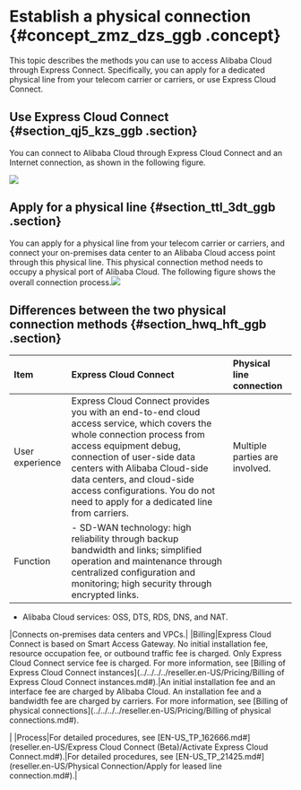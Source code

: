 # Establish a physical connection {#concept_zmz_dzs_ggb .concept}

This topic describes the methods you can use to access Alibaba Cloud through Express Connect. Specifically, you can apply for a dedicated physical line from your telecom carrier or carriers, or use Express Cloud Connect.

## Use Express Cloud Connect {#section_qj5_kzs_ggb .section}

You can connect to Alibaba Cloud through Express Cloud Connect and an Internet connection, as shown in the following figure.

![](http://static-aliyun-doc.oss-cn-hangzhou.aliyuncs.com/assets/img/83738/156112865745512_en-US.png)

## Apply for a physical line {#section_ttl_3dt_ggb .section}

You can apply for a physical line from your telecom carrier or carriers, and connect your on-premises data center to an Alibaba Cloud access point through this physical line. This physical connection method needs to occupy a physical port of Alibaba Cloud. The following figure shows the overall connection process.![](http://static-aliyun-doc.oss-cn-hangzhou.aliyuncs.com/assets/img/83738/156112865735446_en-US.png)

## Differences between the two physical connection methods {#section_hwq_hft_ggb .section}

|Item|Express Cloud Connect|Physical line connection|
|:---|:--------------------|:-----------------------|
|User experience|Express Cloud Connect provides you with an end-to-end cloud access service, which covers the whole connection process from access equipment debug, connection of user-side data centers with Alibaba Cloud-side data centers, and cloud-side access configurations. You do not need to apply for a dedicated line from carriers.|Multiple parties are involved.|
|Function| -   SD-WAN technology: high reliability through backup bandwidth and links; simplified operation and maintenance through centralized configuration and monitoring; high security through encrypted links.
-   Alibaba Cloud services: OSS, DTS, RDS, DNS, and NAT.

 |Connects on-premises data centers and VPCs.|
|Billing|Express Cloud Connect is based on Smart Access Gateway. No initial installation fee, resource occupation fee, or outbound traffic fee is charged. Only Express Cloud Connect service fee is charged. For more information, see [Billing of Express Cloud Connect instances](../../../../reseller.en-US/Pricing/Billing of Express Cloud Connect instances.md#).|An initial installation fee and an interface fee are charged by Alibaba Cloud. An installation fee and a bandwidth fee are charged by carriers. For more information, see [Billing of physical connections](../../../../reseller.en-US/Pricing/Billing of physical connections.md#).

 |
|Process|For detailed procedures, see [EN-US\_TP\_162666.md\#](reseller.en-US/Express Cloud Connect (Beta)/Activate Express Cloud Connect.md#).|For detailed procedures, see [EN-US\_TP\_21425.md\#](reseller.en-US/Physical Connection/Apply for leased line connection.md#).|

